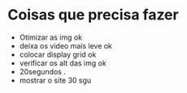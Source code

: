 # Coisas que precisa fazer 

- Otimizar as img  ok
- deixa os video mais leve   ok
- colocar display grid  ok
- verificar os alt das img  ok
- ​20segundos .
- mostrar o site 30 sgu